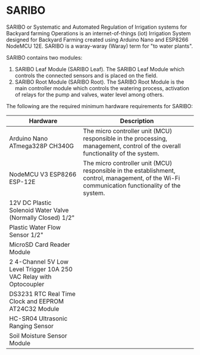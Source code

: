 # SARIBO
SARIBO or Systematic and Automated Regulation of Irrigation systems for
Backyard farming Operations is an internet-of-things (iot) Irrigation System designed for Backyard Farming created using Arduino Nano and ESP8266 NodeMCU 12E. SARIBO is a waray-waray (Waray) term for "to water plants".

SARIBO contains two modules:

1. SARIBO Leaf Module (SARIBO Leaf). The SARIBO Leaf Module which controls the connected sensors and is placed on the field.
2. SARIBO Root Module (SARIBO Root). The SARIBO Root Module is the main controller module which controls the watering process, activation of relays for the pump and valves, water level among others.

The following are the required minimum hardware requirements for SARIBO:

| Hardware  | Description |
| ------------- | ------------- |
| Arduino Nano ATmega328P CH340G  | The micro controller unit (MCU) responsible in the processing, management, control of the overall functionality of the system.  |
| NodeMCU V3 ESP8266 ESP-12E  | The micro controller unit (MCU) responsible in the establishment, control, management, of the Wi-Fi communication functionality of the system.  |
| 12V DC Plastic Solenoid Water Valve (Normally Closed) 1/2"| |
| Plastic Water Flow Sensor 1/2" | |
| MicroSD Card Reader Module | |
| 2 4-Channel 5V Low Level Trigger 10A 250 VAC Relay with Optocoupler | |
| DS3231 RTC Real Time Clock and EEPROM AT24C32 Module | |
| HC-SR04 Ultrasonic Ranging Sensor | |
| Soil Moisture Sensor Module | |

